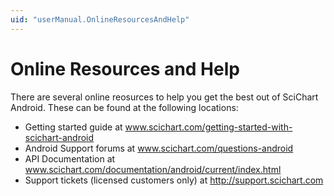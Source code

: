 ```yaml
---
uid: "userManual.OnlineResourcesAndHelp"
---
```


# Online Resources and Help

There are several online reosurces to help you get the best out of SciChart Android. These can be found at the following locations:

- Getting started guide at www.scichart.com/getting-started-with-scichart-android
- Android Support forums at www.scichart.com/questions-android
- API Documentation at www.scichart.com/documentation/android/current/index.html
- Support tickets (licensed customers only) at http://support.scichart.com
